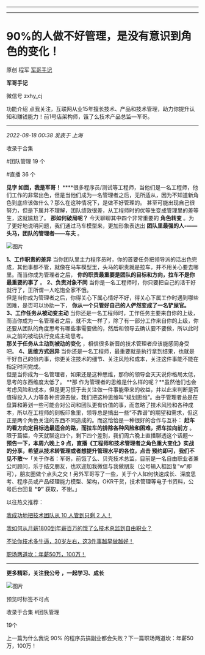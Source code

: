 ----------------------------------------
----------------------------------------
#  90%的人做不好管理，是没有意识到角色的变化！

原创 程军  [ 军哥手记 ](javascript:void\(0\);)

**军哥手记** ![]()

微信号 zxhy_cj

功能介绍 点我关注，互联网从业15年擅长技术、产品和技术管理，助力你提升认知和赚钱能力！前1号店架构师，饿了么技术产品总监—军哥。

____

_2022-08-18 00:38_ _发表于 上海_

收录于合集

#团队管理 19 个

#直播 36 个

**见字 如面，我是军哥！**
****很多程序员/测试等工程师，当他们是一名工程师，他们工作的非常出色，但是当他们成为一名管理者之后，无所适从，因为不知道新角色到底应该做什么？那么在这种情况下，是做不好管理的。
甚至可能出现自己很努力，但是下属并不理解，团队绩效很差，从工程师时的优等生变成管理里的差等生，这就尴尬了。 **那如何破局呢？**
今天聊聊其中四个非常重要的 **角色转变** 。为了更好地说明问题，我们通过马车模型来，更加形象表达出
**团队里最强的人-——头马，团队的管理者——车夫** 。

![图片](https://mmbiz.qpic.cn/mmbiz_png/zoS8kK5mlOlrG3OaFx6hO1eXaQeqI7yJfDOiclVgX68LfNvBwdFWWDj9rrbpkUYAH3kEicqZ8zjEfzbG7nD4u4sw/640?wx_fmt=png&wxfrom=5&wx_lazy=1&wx_co=1)

 **1、工作职责的差异**
当你团队里主力程序员时，你的首要任务把领导派的活出色完成，其他事都不管，就像在马车模型里，头马的职责就是拉车，并不用关心要去哪里。而当你成为管理者之后，
**你的职责最重要是团队的目标和方向，拉车不是你最重要的事了** 。 **2、负责对象不同**
当你是一名工程师时，你只要把自己的活干好就行了，正所谓一人吃饱全家不饿。  
但是当你成为管理者之后，你得关心下属心情好不好，得关心下属工作时遇到哪些困难，是否可以协助一下， **你从一个只管好自己的人俨然变成了一名铲屎官。**
**3、工作任务从被动变主动**
当你还是一名工程师时，工作任务主要来自你的上级，而当你成为一名管理者之后，就不太一样了，除了有一部分工作来自你的上级，你还要从团队的角度思考有哪些事需要做的，然后和领导去确认要不要做，所以此时从之前的被动执行变成主动思考。  
 **那关于任务从主动到被动的变化** ，相信很多新晋的技术管理者应该能感同身受吧。 **4、思维方式迥异**
当你还是一名工程师，最重要就是执行拿到结果，也就是干好自己的份内事，你更关注技术的细节、关注风险和成本，关注这件事能不能在指定时间完成。  
但是当你成为一名管理者，如果还是这种思维，那你的领导会天天说你格局太低，思考的东西维度太低了。 **那
作为管理者的思维是什么样的呢？**虽然他们也会考虑风险和成本，但是更习惯于去关注做一件事能带来的收益，并以此来判断是否值得投入人力等各种资源去做，我们把这种思维叫“规划思维”。由于管理者总是在盘算和筹划一些可能会对公司和团队更有价值的事，而忽略了技术风险和各种成本，所以在工程师的刻板印象里，领导总是搞出一些“不靠谱”的期望和需求，但这正是两个角色关注的东西不同造成的。而这恰恰是一种很好的合作与互补：
**赶车的看方向定目标选最适合的路，而拉车的排除各种风险和困难，把车拉向前方** 。限于篇幅，今天就聊这四个，剩下四个差别，我们周六晚上直播聊透这个话题～
**预告一下，本周六晚上 9 点，直播《工程师和技术管理者之角色重大变化》实战的分享，希望从技术转管理或者想提升管理水平的各位，点击
预约即可，我们不见不散～**「关于作者：军哥，前饿了么、贝壳技术总监，目前是一名自由职业者兼公司顾问，乐于结交朋友，也欢迎加我微信与我做朋友（公号输入框回复“w”即可），朋友圈做个点头之交！另外军哥写了一些，关于个人如何快速成长、深度思考、程序员或产品经理能力模型、架构，OKR干货，技术管理等电子书资料，公号后台回复
**“9”** 获取，不谢。」  

以往热文推荐：

[我成功地把技术团队从 10 人管到只剩 2
人！](http://mp.weixin.qq.com/s?__biz=MzA3MDU2MjM4Ng==&mid=2247496461&idx=1&sn=51fc6258311768b2a80eeaa589ea4573&chksm=9f385430a84fdd26338a103d9554be89487fbc7b6b5ecb94f937bc75cf1be760a42daf115065&scene=21#wechat_redirect)

[我如何从月薪1800到年薪百万的饿了么技术总监到自由职业？](http://mp.weixin.qq.com/s?__biz=MzA3MDU2MjM4Ng==&mid=2247496443&idx=1&sn=5e99720ac056aba3cd391f5944eec68f&chksm=9f3855c6a84fdcd02a1637c19906d9c8dcf044169ebdc69c946dc63dbd4fd89b380bd6d15e57&scene=21#wechat_redirect)  

[不论你技术多牛逼，30岁左右，这3件事越早做越好！](http://mp.weixin.qq.com/s?__biz=MzA3MDU2MjM4Ng==&mid=2247496381&idx=1&sn=eac150001503f6971680fd77f34be201&chksm=9f385580a84fdc963d095e293555a9248769a064f8ab0f214c178720aae50b6ccc0560fa5cb3&scene=21#wechat_redirect)

[职场两道坎：年薪50万，100万！](http://mp.weixin.qq.com/s?__biz=MzA3MDU2MjM4Ng==&mid=2247496325&idx=1&sn=e7af2e3641a2d738b7cda53496419f4a&chksm=9f3855b8a84fdcae2163059a149313cd4d46ea69aca52a6a4801c4c0cae971623c630adfafdf&scene=21#wechat_redirect)

  

* * *

  

 **更多精彩，关注我公号** **，一起学习、成长**

![图片](https://mmbiz.qpic.cn/mmbiz_png/b96CibCt70iaajvl7fD4ZCicMcjhXMp1v6UibM134tIsO1j5yqHyNhh9arj090oAL7zGhRJRq6cFqFOlDZMleLl4pw/640?wx_fmt=png)

预览时标签不可点

收录于合集 #团队管理

19个

上一篇为什么我说 90% 的程序员搞副业都会失败？下一篇职场两道坎：年薪50万，100万！


